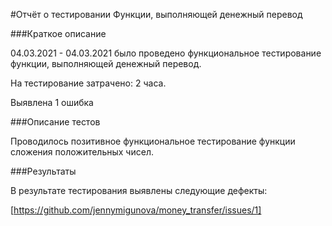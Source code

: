 #Отчёт о тестировании Функции, выполняющей денежный перевод

###Краткое описание

04.03.2021 - 04.03.2021 было проведено функциональное тестирование функции, выполняющей денежный перевод.

На тестирование затрачено: 2 часа.

Выявлена 1 ошибка

###Описание тестов

Проводилось позитивное функциональное тестирование функции сложения положительных чисел.

###Результаты

В результате тестирования выявлены следующие дефекты:

[https://github.com/jennymigunova/money_transfer/issues/1]


